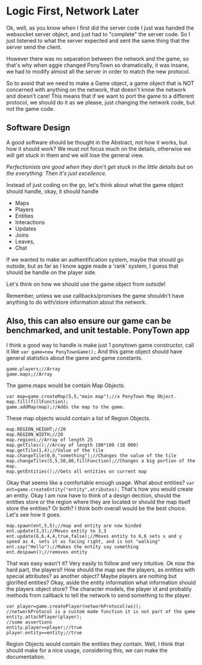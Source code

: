 Logic First, Network Later
=======================
Ok, well, as you know when I first did the server code I just was handed the websocket server object, and just had to "complete" the server code. So I just listened to what the server expected and sent the same thing that the server send the client.

However there was no separation between the network and the game, so that's why when aggie changed PonyTown so dramatically, it was insane, we had to modify almost all the server in order to match the new protocol.

So to avoid that we need to make a Game object, a game object that is NOT concerned with anything on the network, that doesn't know the network and doesn't care! This means that if we want to port the game to a different protocol, we should do it as we please, just changing the network code, but not the game code.

Software Design
---------------------
A good software should be thought in the Abstract, not how it works, but how it should work? We must not focus much on the details, otherwise we will get stuck in them and we will lose the general view. 

*Perfectionists are good when they don't get stuck in the little details but on the everything. Then it's just excellence.*

Instead of just coding on the go, let's think about what the game object should handle, okay, it should handle

- Maps
- Players
- Entities
- Interactions
- Updates
- Joins
- Leaves,
- Chat

If we wanted to make an authentification system, maybe that should go outside, but as far as I know aggie made a 'rank' system, I guess that should be handle on the player side.

Let's think on how we should use the game object from outside!

Remember, unless we use callbacks/promises the game shouldn't have anything to do with/store information about the network.

Also, this can also ensure our game can be benchmarked, and unit testable.
PonyTown app
-------------------
I think a good way to handle is make just 1 ponytown game constructor, call it like `var game=new PonyTownGame();`
And this game object should have general statistics about the game and game constants.

    game.players;//Array
    game.maps;//Array

The game.maps would be contain Map Objects.

    var map=game.createMap(5,5,"main map");//a PonyTown Map Object.
    map.fill(fillFunction);
    game.addMap(map);//Adds the map to the game.
These map objects would contain a list of Region Objects.

    map.REGION_HEIGHT;//20
    map.REGION_WIDTH;//20
    map.regions;//Array of length 25
    map.getTiles();//Array of length 100*100 (10 000)
    map.getTile(1,4);//Value of the tile
    map.changeTile(0,0,"something");//Changes the value of the tile
    map.changeTiles(5,5,50,80,fillFunction);//Changes a big portion of the map.
    map.getEntities();//Gets all entities on current map
Okay that seems like a comfortable enough usage.
What about entities?
`var ent=game.createEntity("entity",atributes);` That's how you would create an entity.
Okay I am now have to think of a design decition, should the entities store or the region where they are located or should the map itself store the entities? Or both? I think both overall would be the best choice. Let's see how it goes.

    map.spawn(ent,5,5);//map and entity are now binded
    ent.update(3,3);//Moves entity to 3,3
    ent.update(6,6,4,4,true,false);//Moves entity to 6,6 sets x and y speed as 4, sets it as facing right, and is not "walking"
    ent.say("Hello");//Makes the entity say something
    ent.despawn();//removes entity
That was easy wasn't it? Very easily to follow and very intuitive.
Ok now the hard part, the players!!
How should the map see the players, as entities with special attributes? as another object? 
Maybe players are nothing but glorified entities?
Okay, aside the entity information what information should the players object store? The character models, the player id and probably methods from callback to tell the network to send something to the player.

    var player=game.createPlayer(networkProtocol(ws));
    //networkProtocol is a custom made function it is not part of the game
    entity.attachPlayer(player);
    //some assertions
    entity.player==player;//true
    player.entity==entity;//true
    
Region Objects would contain the entities they contain.
Well, I think that should make for a nice usage, considering this, we can make the documentation.


